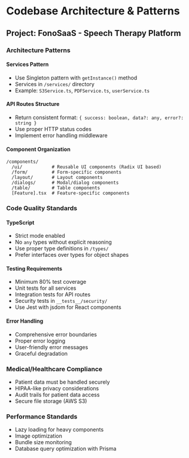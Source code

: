 # Codebase Architecture & Patterns

## Project: FonoSaaS - Speech Therapy Platform

### Architecture Patterns

#### Services Pattern
- Use Singleton pattern with `getInstance()` method
- Services in `/services/` directory
- Example: `S3Service.ts`, `PDFService.ts`, `userService.ts`

#### API Routes Structure
- Return consistent format: `{ success: boolean, data?: any, error?: string }`
- Use proper HTTP status codes
- Implement error handling middleware

#### Component Organization
```
/components/
  /ui/           # Reusable UI components (Radix UI based)
  /form/         # Form-specific components
  /layout/       # Layout components
  /dialogs/      # Modal/dialog components
  /table/        # Table components
  [Feature].tsx  # Feature-specific components
```

### Code Quality Standards

#### TypeScript
- Strict mode enabled
- No `any` types without explicit reasoning
- Use proper type definitions in `/types/`
- Prefer interfaces over types for object shapes

#### Testing Requirements
- Minimum 80% test coverage
- Unit tests for all services
- Integration tests for API routes
- Security tests in `__tests__/security/`
- Use Jest with jsdom for React components

#### Error Handling
- Comprehensive error boundaries
- Proper error logging
- User-friendly error messages
- Graceful degradation

### Medical/Healthcare Compliance
- Patient data must be handled securely
- HIPAA-like privacy considerations
- Audit trails for patient data access
- Secure file storage (AWS S3)

### Performance Standards
- Lazy loading for heavy components
- Image optimization
- Bundle size monitoring
- Database query optimization with Prisma
